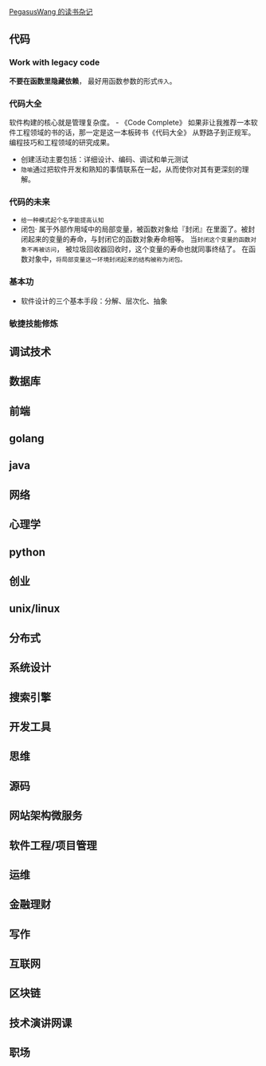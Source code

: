 [PegasusWang 的读书杂记](https://pegasuswang.readthedocs.io/zh/latest/)

## 代码

### Work with legacy code

**不要在函数里隐藏依赖**， 最好用函数参数的形式`传入`。

### 代码大全

软件构建的核心就是管理复杂度。 - 《Code Complete》
如果非让我推荐一本软件工程领域的书的话，那一定是这一本板砖书《代码大全》 从野路子到正规军。编程技巧和工程领域的研究成果。

- 创建活动主要包括：详细设计、编码、调试和单元测试
- `隐喻`通过把软件开发和熟知的事情联系在一起，从而使你对其有更深刻的理解。

### 代码的未来

- `给一种模式起个名字能提高认知`
- 闭包·
  属于外部作用域中的局部变量，被函数对象给『封闭』在里面了。被封闭起来的变量的寿命，与封闭它的函数对象寿命相等。
  当`封闭这个变量的函数对象不再被访问`， 被垃圾回收器回收时，这个变量的寿命也就同事终结了。
  在函数对象中，`将局部变量这一环境封闭起来的结构被称为闭包。`

### 基本功

- 软件设计的三个基本手段：分解、层次化、抽象

### 敏捷技能修炼

## 调试技术

## 数据库

## 前端

## golang

## java

## 网络

## 心理学

## python

## 创业

## unix/linux

## 分布式

## 系统设计

## 搜索引擎

## 开发工具

## 思维

## 源码

## 网站架构微服务

## 软件工程/项目管理

## 运维

## 金融理财

## 写作

## 互联网

## 区块链

## 技术演讲网课

## 职场
